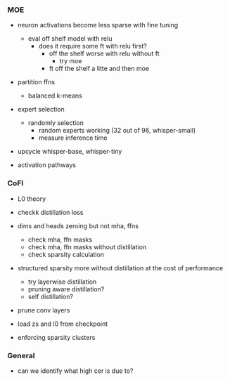 ### MOE

- neuron activations become less sparse with fine tuning
	- eval off shelf model with relu
		- does it require some ft with relu first?
			- off the shelf worse with relu without ft
				- try moe 
			- ft off the shelf a litte and then moe

- partition ffns
	- balanced k-means

- expert selection
	- randomly selection
		- random experts working (32 out of 96, whisper-small)
		- measure inference time

- upcycle whisper-base, whisper-tiny

- activation pathways


### CoFI

- L0 theory

- checkk distillation loss

- dims and heads zeroing but not mha, ffns
	- check mha, ffn masks
	- check mha, ffn masks without distillation
	- check sparsity calculation

- structured sparsity more without distillation at the cost of performance
	- try layerwise distillation
	- pruning aware distillation?
	- self distillation?

- prune conv layers

- load zs and l0 from checkpoint

- enforcing sparsity clusters


### General

- can we identify what high cer is due to?
